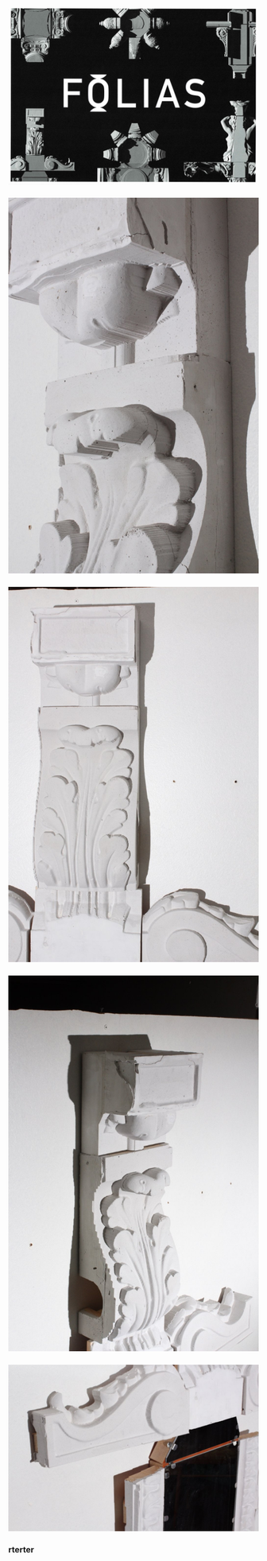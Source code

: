 
### ![/100.jpg](/100.jpg)
### ![/112.jpg](/112.jpg)
### ![/113.jpg](/113.jpg)
### ![/114.jpg](/114.jpg)
### ![/115.jpg](/115.jpg)
### rterter
